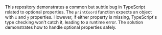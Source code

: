 This repository demonstrates a common but subtle bug in TypeScript related to optional properties. The `printCoord` function expects an object with `x` and `y` properties. However, if either property is missing, TypeScript's type checking won't catch it, leading to a runtime error. The solution demonstrates how to handle optional properties safely.